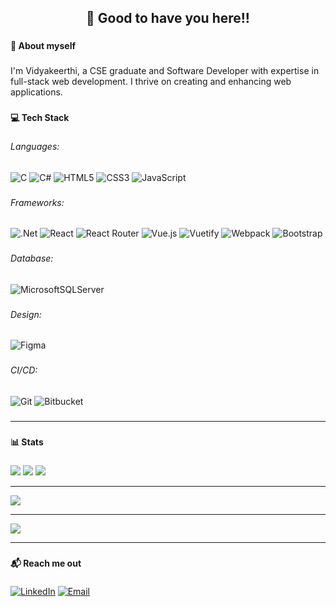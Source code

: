 ###

<h2 align="center">👋 Good to have you here!!</h2>

###
<!--ABOUT ME -->

<h4 align="left">🌱 About myself</h4>

###
<p align="left">
  I'm Vidyakeerthi, a CSE graduate and Software Developer with expertise in full-stack web development. I thrive on creating and enhancing web applications.
</p>


###
<h4 align="left">💻 Tech Stack</h4>

###
<h6>Languages:</h6>

![C](https://img.shields.io/badge/c-%2300599C.svg?style=for-the-badge&logo=c&logoColor=white) ![C#](https://img.shields.io/badge/c%23-%23239120.svg?style=for-the-badge&logo=csharp&logoColor=white) ![HTML5](https://img.shields.io/badge/html5-%23E34F26.svg?style=for-the-badge&logo=html5&logoColor=white) ![CSS3](https://img.shields.io/badge/css3-%231572B6.svg?style=for-the-badge&logo=css3&logoColor=white) ![JavaScript](https://img.shields.io/badge/javascript-%23323330.svg?style=for-the-badge&logo=javascript&logoColor=%23F7DF1E)
###
<h6>Frameworks:</h6>

![.Net](https://img.shields.io/badge/.NET-5C2D91?style=for-the-badge&logo=.net&logoColor=white) ![React](https://img.shields.io/badge/react-%2320232a.svg?style=for-the-badge&logo=react&logoColor=%2361DAFB) ![React Router](https://img.shields.io/badge/React_Router-CA4245?style=for-the-badge&logo=react-router&logoColor=white) ![Vue.js](https://img.shields.io/badge/vue.js-%2335495e.svg?style=for-the-badge&logo=vuedotjs&logoColor=%234FC08D) ![Vuetify](https://img.shields.io/badge/Vuetify-1867C0?style=for-the-badge&logo=vuetify&logoColor=AEDDFF) ![Webpack](https://img.shields.io/badge/webpack-%238DD6F9.svg?style=for-the-badge&logo=webpack&logoColor=black) ![Bootstrap](https://img.shields.io/badge/bootstrap-%238511FA.svg?style=for-the-badge&logo=bootstrap&logoColor=white)

###
<h6>Database:</h6>

![MicrosoftSQLServer](https://img.shields.io/badge/Microsoft%20SQL%20Server-CC2927?style=for-the-badge&logo=microsoft%20sql%20server&logoColor=white)

###
<h6>Design:</h6>

![Figma](https://img.shields.io/badge/figma-%23F24E1E.svg?style=for-the-badge&logo=figma&logoColor=white)

###
<h6>CI/CD:</h6>

![Git](https://img.shields.io/badge/git-%23F05033.svg?style=for-the-badge&logo=git&logoColor=white) ![Bitbucket](https://img.shields.io/badge/bitbucket-%230047B3.svg?style=for-the-badge&logo=bitbucket&logoColor=white)

###
---
<!-- STATISTICS ABOUT PROFILE -->
###
<h4 align="left">📊 Stats</h4>

###

![](https://github-profile-summary-cards.vercel.app/api/cards/profile-details?username=keerthividya&theme=gotham)
![](https://github-profile-summary-cards.vercel.app/api/cards/stats?username=keerthividya&theme=gotham)
![](https://github-profile-summary-cards.vercel.app/api/cards/productive-time?username=keerthividya&theme=gotham&utcOffs)

---
![](https://github-readme-stats.vercel.app/api/top-langs/?username=Keerthividya&theme=gotham&hide_border=false&include_all_commits=false&count_private=false&layout=compact)

---
<!--  CONTRIBUTION AND STREAK BLOCK -->

![](https://github-readme-streak-stats.herokuapp.com/?user=Keerthividya&theme=default&hide_border=false)<br/>

---
<!-- SOCAIL MEDIA HANDLES -->

###
<h4 align="left">📬 Reach me out</h4>

###

[![LinkedIn](https://img.shields.io/badge/LinkedIn-%230077B5.svg?logo=linkedin&logoColor=white)](https://linkedin.com/in/vidya-keerthi) 
[![Email](https://img.shields.io/badge/Email-D14836?logo=gmail&logoColor=white)](mailto:keerthividya321@gmail.com)





